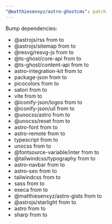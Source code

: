 ```yaml
---
"@matthiesenxyz/astro-ghostcms": patch
---
```


Bump dependencies:

- @astrojs/rss from to
- @astrojs/sitemap from to
- @resvg/resvg-js from to
- @ts-ghost/core-api from to
- @ts-ghost/content-api from to
- astro-integration-kit from to
- package-json from to
- picocolors from to
- satori from to
- vite from to
- @iconify-json/logos from to
- @iconify-json/uil from to
- @unocss/astro from to
- @unocss/reset from to
- astro-font from to
- astro-remote from to
- typescript from to
- unocss from to
- @fontsource-variable/inter from to
- @tailwindcss/typography from to
- astro-navbar from to
- astro-seo from to
- tailwindcss from to
- sass from to
- execa from to
- @matthiesenxyz/astro-gists from to
- @astrojs/starlight from to
- astro from to
- sharp from to
